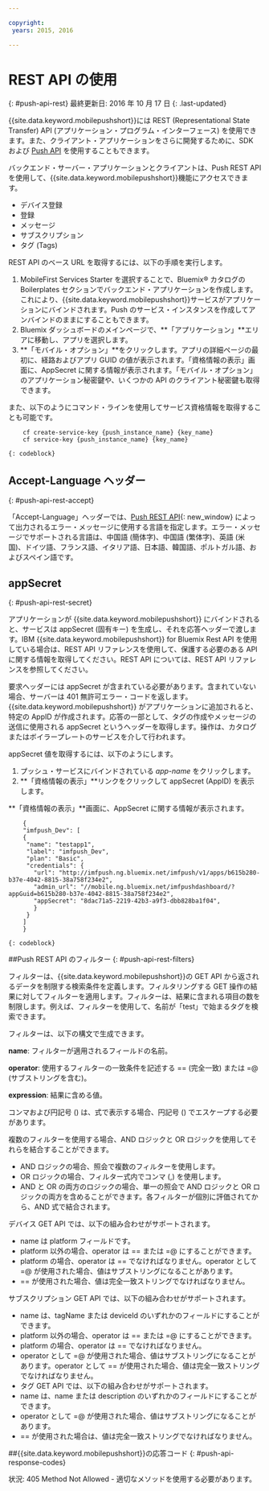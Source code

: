 ```yaml
---

copyright:
 years: 2015, 2016

---
```


# REST API の使用
{: #push-api-rest}
最終更新日: 2016 年 10 月 17 日
{: .last-updated}

{{site.data.keyword.mobilepushshort}}には REST (Representational State Transfer) API (アプリケーション・プログラム・インターフェース) を使用できます。また、クライアント・アプリケーションをさらに開発するために、SDK および [Push API](https://mobile.{DomainName}/imfpush/) を使用することもできます。

バックエンド・サーバー・アプリケーションとクライアントは、Push REST API を使用して、{{site.data.keyword.mobilepushshort}}機能にアクセスできます。

- デバイス登録
- 登録
- メッセージ
- サブスクリプション
- タグ (Tags)

REST API のベース URL を取得するには、以下の手順を実行します。

1. MobileFirst Services Starter を選択することで、Bluemix® カタログの Boilerplates セクションでバックエンド・アプリケーションを作成します。これにより、{{site.data.keyword.mobilepushshort}}サービスがアプリケーションにバインドされます。Push のサービス・インスタンスを作成してアンバインドのままにすることもできます。 
1. Bluemix ダッシュボードのメインページで、**「アプリケーション」**エリアに移動し、アプリを選択します。
3. **「モバイル・オプション」**をクリックします。アプリの詳細ページの最初に、経路およびアプリ GUID の値が表示されます。「資格情報の表示」画面に、AppSecret に関する情報が表示されます。「モバイル・オプション」のアプリケーション秘密鍵や、いくつかの API のクライアント秘密鍵も取得できます。

また、以下のようにコマンド・ラインを使用してサービス資格情報を取得することも可能です。

```
    cf create-service-key {push_instance_name} {key_name}
    cf service-key {push_instance_name} {key_name}
```
	{: codeblock}

## Accept-Language ヘッダー
{: #push-api-rest-accept}

「Accept-Language」ヘッダーでは、[Push REST API](https://mobile.{DomainName}/imfpush/){: new_window} によって出力されるエラー・メッセージに使用する言語を指定します。エラー・メッセージでサポートされる言語は、中国語 (簡体字)、中国語 (繁体字)、英語 (米国)、ドイツ語、フランス語、イタリア語、日本語、韓国語、ポルトガル語、およびスペイン語です。

## appSecret 
{: #push-api-rest-secret}

アプリケーションが {{site.data.keyword.mobilepushshort}} にバインドされると、サービスは appSecret (固有キー) を生成し、それを応答ヘッダーで渡します。IBM {{site.data.keyword.mobilepushshort}} for Bluemix Rest API を使用している場合は、REST API リファレンスを使用して、保護する必要のある API に関する情報を取得してください。REST API については、REST API リファレンスを参照してください。

要求ヘッダーには appSecret が含まれている必要があります。含まれていない場合、サーバーは 401 無許可エラー・コードを返します。{{site.data.keyword.mobilepushshort}} がアプリケーションに追加されると、特定の AppID が作成されます。応答の一部として、タグの作成やメッセージの送信に使用される appSecret というヘッダーを取得します。操作は、カタログまたはボイラープレートのサービスを介して行われます。

appSecret 値を取得するには、以下のようにします。

1. プッシュ・サービスにバインドされている *app-name* をクリックします。
2. **「資格情報の表示」**リンクをクリックして appSecret (AppID) を表示します。

**「資格情報の表示」**画面に、AppSecret に関する情報が表示されます。
```
	{
    "imfpush_Dev": [
    {
     "name": "testapp1",
     "label": "imfpush_Dev",
     "plan": "Basic",
     "credentials": {
       "url": "http://imfpush.ng.bluemix.net/imfpush/v1/apps/b615b280-b37e-4042-8815-38a758f234e2",
       "admin_url": "//mobile.ng.bluemix.net/imfpushdashboard/?appGuid=b615b280-b37e-4042-8815-38a758f234e2",
       "appSecret": "8dac71a5-2219-42b3-a9f3-dbb828ba1f04",
       }
     }
    ]
    }
```
	{: codeblock} 


##Push REST API のフィルター
{: #push-api-rest-filters}

フィルターは、{{site.data.keyword.mobilepushshort}}の GET API から返されるデータを制限する検索条件を定義します。フィルタリングする GET 操作の結果に対してフィルターを適用します。フィルターは、結果に含まれる項目の数を制限します。例えば、フィルターを使用して、名前が「test」で始まるタグを検索できます。 

フィルターは、以下の構文で生成できます。

**name**: フィルターが適用されるフィールドの名前。

**operator**: 使用するフィルターの一致条件を記述する == (完全一致) または =@ (サブストリングを含む)。

**expression**: 結果に含める値。

コンマおよび円記号 () は、式で表示する場合、円記号 () でエスケープする必要があります。

複数のフィルターを使用する場合、AND ロジックと OR ロジックを使用してそれらを結合することができます。

- AND ロジックの場合、照会で複数のフィルターを使用します。
- OR ロジックの場合、フィルター式内でコンマ (,) を使用します。
- AND と OR の両方のロジックの場合、単一の照会で AND ロジックと OR ロジックの両方を含めることができます。各フィルターが個別に評価されてから、AND 式で結合されます。

デバイス GET API では、以下の組み合わせがサポートされます。
- name は platform フィールドです。
- platform 以外の場合、operator は == または =@ にすることができます。
- platform の場合、operator は == でなければなりません。operator として =@ が使用された場合、値はサブストリングになることがあります。
- == が使用された場合、値は完全一致ストリングでなければなりません。

サブスクリプション GET API では、以下の組み合わせがサポートされます。

- name は、tagName または deviceId のいずれかのフィールドにすることができます。
- platform 以外の場合、operator は == または =@ にすることができます。
- platform の場合、operator は == でなければなりません。
- operator として =@ が使用された場合、値はサブストリングになることがあります。operator として == が使用された場合、値は完全一致ストリングでなければなりません。
- タグ GET API では、以下の組み合わせがサポートされます。
- name は、name または description のいずれかのフィールドにすることができます。
- operator として =@ が使用された場合、値はサブストリングになることがあります。
- == が使用された場合は、値は完全一致ストリングでなければなりません。


##{{site.data.keyword.mobilepushshort}}の応答コード
{: #push-api-response-codes}

状況: 405 Method Not Allowed - 適切なメソッドを使用する必要があります。
